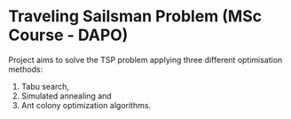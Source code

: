 # Traveling Sailsman Problem (MSc Course - DAPO)


Project aims to solve the TSP problem applying three different optimisation methods: 
  1) Tabu search, 
  2) Simulated annealing and 
  3) Ant colony optimization algorithms.
